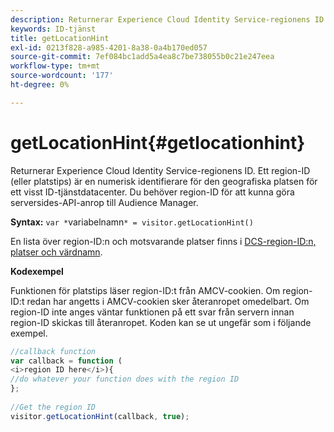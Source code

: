 ```yaml
---
description: Returnerar Experience Cloud Identity Service-regionens ID. Ett region-ID (eller platstips) är en numerisk identifierare för den geografiska platsen för ett visst ID-tjänstdatacenter. Du behöver region-ID för att kunna göra serversides-API-anrop till Audience Manager.
keywords: ID-tjänst
title: getLocationHint
exl-id: 0213f828-a985-4201-8a38-0a4b170ed057
source-git-commit: 7ef084bc1add5a4ea8c7be738055b0c21e247eea
workflow-type: tm+mt
source-wordcount: '177'
ht-degree: 0%

---
```


# getLocationHint{#getlocationhint}

Returnerar Experience Cloud Identity Service-regionens ID. Ett region-ID (eller platstips) är en numerisk identifierare för den geografiska platsen för ett visst ID-tjänstdatacenter. Du behöver region-ID för att kunna göra serversides-API-anrop till Audience Manager.

**Syntax:** `var *`variabelnamn`* = visitor.getLocationHint()`

En lista över region-ID:n och motsvarande platser finns i [DCS-region-ID:n, platser och värdnamn](https://experienceleague.adobe.com/docs/audience-manager/user-guide/api-and-sdk-code/dcs/dcs-api-reference/dcs-regions.html?lang=sv-SE).

**Kodexempel**

Funktionen för platstips läser region-ID:t från AMCV-cookien. Om region-ID:t redan har angetts i AMCV-cookien sker återanropet omedelbart. Om region-ID inte anges väntar funktionen på ett svar från servern innan region-ID skickas till återanropet. Koden kan se ut ungefär som i följande exempel.

```js
//callback function 
var callback = function ( 
<i>region ID here</i>){ 
//do whatever your function does with the region ID 
}; 
 
//Get the region ID 
visitor.getLocationHint(callback, true); 
```
